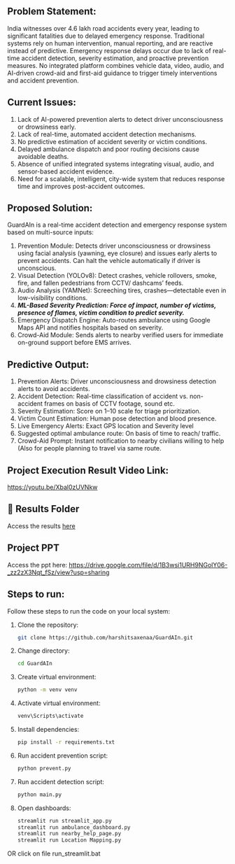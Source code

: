 ## Problem Statement: 
India witnesses over 4.6 lakh road accidents every year, leading to significant fatalities due to delayed emergency response. Traditional systems rely on human intervention, manual reporting, and are reactive instead of predictive. Emergency response delays occur due to lack of real-time accident detection, severity estimation, and proactive prevention measures. No integrated platform combines vehicle data, video, audio, and AI-driven crowd-aid and first-aid guidance to trigger timely interventions and accident prevention.

## Current Issues:
1. Lack of AI-powered prevention alerts to detect driver unconsciousness or drowsiness early.
2. Lack of real-time, automated accident detection mechanisms. 
3. No predictive estimation of accident severity or victim conditions.
4. Delayed ambulance dispatch and poor routing decisions cause avoidable deaths.
5. Absence of unified integrated systems integrating visual, audio, and sensor-based accident evidence. 
6. Need for a scalable, intelligent, city-wide system that reduces response time and improves post-accident outcomes.

## Proposed Solution:
GuardAIn is a real-time accident detection and emergency response system based on multi-source inputs:
1. Prevention Module: Detects driver unconsciousness or drowsiness using facial analysis (yawning, eye closure) and issues early alerts to prevent accidents. Can halt the vehicle automatically if driver is unconscious.
2. Visual Detection (YOLOv8): Detect crashes, vehicle rollovers, smoke, fire, and fallen pedestrians from CCTV/ dashcams’ feeds.
3. Audio Analysis (YAMNet): Screeching tires, crashes—detectable even in low-visibility conditions.
4. ***ML-Based Severity Prediction: Force of impact, number of victims, presence of flames, victim condition to predict severity.***
5. Emergency Dispatch Engine: Auto-routes ambulance using Google Maps API and notifies hospitals based on severity. 
6. Crowd-Aid Module: Sends alerts to nearby verified users for immediate on-ground support before EMS arrives.

## Predictive Output:
1. Prevention Alerts: Driver unconsciousness and drowsiness detection alerts to avoid accidents.
2. Accident Detection: Real-time classification of accident vs. non-accident frames on basis of CCTV footage, sound etc.
3. Severity Estimation: Score on 1–10 scale for triage prioritization. 
4. Victim Count Estimation: Human pose detection and blood presence. 
5. Live Emergency Alerts: Exact GPS location and Severity level 
6. Suggested optimal ambulance route: On basis of time to reach/ traffic. 
7. Crowd-Aid Prompt: Instant notification to nearby civilians willing to help (Also for people planning to travel via same route.

## Project Execution Result Video Link: 
https://youtu.be/Xbal0zUVNkw

## 📂 Results Folder
Access the results [here](Results/)

## Project PPT
Access the ppt here: https://drive.google.com/file/d/1B3wsi1URH9NGolY06-_zz2zX3Nqt_fSz/view?usp=sharing


## Steps to run:
Follow these steps to run the code on your local system:

1. Clone the repository:
   ```bash
   git clone https://github.com/harshitsaxenaa/GuardAIn.git

2. Change directory:
   ```bash
   cd GuardAIn

3. Create virtual environment:
   ```bash
   python -m venv venv

4. Activate virtual environment:
   ```bash
   venv\Scripts\activate

5. Install dependencies:
   ```bash
   pip install -r requirements.txt

6. Run accident prevention script:
   ```bash
   python prevent.py 

7. Run accident detection script:
   ```bash
   python main.py 

8. Open dashboards:
   ```bash
   streamlit run streamlit_app.py
   streamlit run ambulance_dashboard.py
   streamlit run nearby_help_page.py
   streamlit run Location Mapping.py

OR click on file
run_streamlit.bat
    
